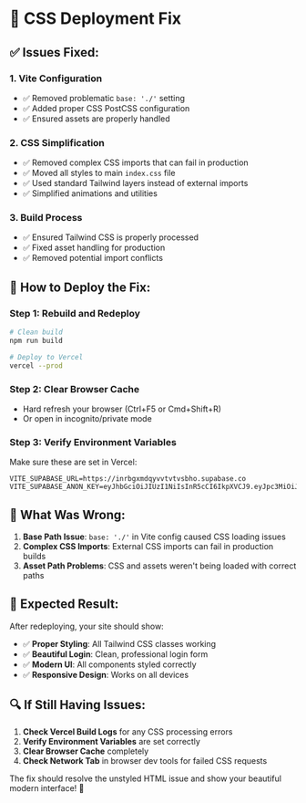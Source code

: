 # 🔧 CSS Deployment Fix

## ✅ **Issues Fixed:**

### **1. Vite Configuration**
- ✅ Removed problematic `base: './'` setting
- ✅ Added proper CSS PostCSS configuration
- ✅ Ensured assets are properly handled

### **2. CSS Simplification**
- ✅ Removed complex CSS imports that can fail in production
- ✅ Moved all styles to main `index.css` file
- ✅ Used standard Tailwind layers instead of external imports
- ✅ Simplified animations and utilities

### **3. Build Process**
- ✅ Ensured Tailwind CSS is properly processed
- ✅ Fixed asset handling for production
- ✅ Removed potential import conflicts

## 🚀 **How to Deploy the Fix:**

### **Step 1: Rebuild and Redeploy**
```bash
# Clean build
npm run build

# Deploy to Vercel
vercel --prod
```

### **Step 2: Clear Browser Cache**
- Hard refresh your browser (Ctrl+F5 or Cmd+Shift+R)
- Or open in incognito/private mode

### **Step 3: Verify Environment Variables**
Make sure these are set in Vercel:
```
VITE_SUPABASE_URL=https://inrbgxmdqyvvtvtvsbho.supabase.co
VITE_SUPABASE_ANON_KEY=eyJhbGciOiJIUzI1NiIsInR5cCI6IkpXVCJ9.eyJpc3MiOiJzdXBhYmFzZSIsInJlZiI6ImlucmJneG1kcXl2dnR2dHZzYmhvIiwicm9sZSI6ImFub24iLCJpYXQiOjE3NTQzNTkxOTQsImV4cCI6MjA2OTkzNTE5NH0.t6G1GErLxGX0BFYSi57UM0ePqpRg6GiXiqhAxcq2kGw
```

## 🎯 **What Was Wrong:**

1. **Base Path Issue**: `base: './'` in Vite config caused CSS loading issues
2. **Complex CSS Imports**: External CSS imports can fail in production builds
3. **Asset Path Problems**: CSS and assets weren't being loaded with correct paths

## 🎉 **Expected Result:**

After redeploying, your site should show:
- ✅ **Proper Styling**: All Tailwind CSS classes working
- ✅ **Beautiful Login**: Clean, professional login form
- ✅ **Modern UI**: All components styled correctly
- ✅ **Responsive Design**: Works on all devices

## 🔍 **If Still Having Issues:**

1. **Check Vercel Build Logs** for any CSS processing errors
2. **Verify Environment Variables** are set correctly
3. **Clear Browser Cache** completely
4. **Check Network Tab** in browser dev tools for failed CSS requests

The fix should resolve the unstyled HTML issue and show your beautiful modern interface! 🚀